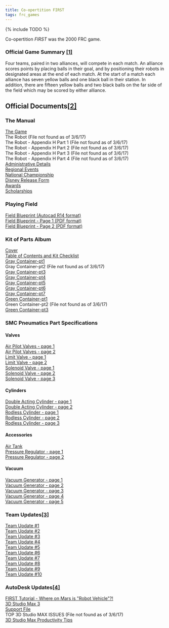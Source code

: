 ```yaml
---
title: Co-opertition FIRST
tags: frc_games
---
```

{% include TODO %}

Co-opertition *FIRST* was the 2000 FRC game.

### Official Game Summary [[1]](https://web.archive.org/web/20150316194933/http://www3.usfirst.org/sites/default/files/uploadedFiles/Who/FIRST_History/FRC_Game_Summaries_Photos.pdf "https://web.archive.org/web/20150316194933/http://www3.usfirst.org/sites/default/files/uploadedFiles/Who/FIRST_History/FRC_Game_Summaries_Photos.pdf")
Four teams, paired in two alliances, will compete in each match. An alliance scores points by placing balls in their goal, and by positioning their robots in designated areas at the end of each match. At the start of a match each alliance has seven yellow balls and one black ball in their station. In addition, there are fifteen yellow balls and two black balls on the far side of the field which may be scored by either alliance.

## Official Documents[[2]](https://web.archive.org/web/20010617145243/http://www.usfirst.org/2000comp/Docs/ "https://web.archive.org/web/20010617145243/http://www.usfirst.org/2000comp/Docs/")

### The Manual
[The Game](https://web.archive.org/web/20000829075102/http://www.usfirst.org/2000comp/Docs/TheGame.pdf "https://web.archive.org/web/20000829075102/http://www.usfirst.org/2000comp/Docs/TheGame.pdf")  
The Robot (File not found as of 3/6/17)  
The Robot - Appendix H Part 1 (File not found as of 3/6/17)  
The Robot - Appendix H Part 2 (File not found as of 3/6/17)  
The Robot - Appendix H Part 3 (File not found as of 3/6/17)  
The Robot - Appendix H Part 4 (File not found as of 3/6/17)  
[Administrative Details](https://web.archive.org/web/20000829075305/http://www.usfirst.org/2000comp/Docs/Administrative2000.pdf "https://web.archive.org/web/20000829075305/http://www.usfirst.org/2000comp/Docs/Administrative2000.pdf")  
[Regional Events](https://web.archive.org/web/20000829075316/http://www.usfirst.org/2000comp/Docs/RegionalEvents2000.pdf "https://web.archive.org/web/20000829075316/http://www.usfirst.org/2000comp/Docs/RegionalEvents2000.pdf")  
[National Championship](https://web.archive.org/web/20000829075322/http://www.usfirst.org/2000comp/Docs/NationalChampionship2000.pdf "https://web.archive.org/web/20000829075322/http://www.usfirst.org/2000comp/Docs/NationalChampionship2000.pdf")  
[Disney Release Form](https://web.archive.org/web/20000829075329/http://www.usfirst.org/2000comp/Docs/Disneyrelease.pdf "https://web.archive.org/web/20000829075329/http://www.usfirst.org/2000comp/Docs/Disneyrelease.pdf")  
[Awards](https://web.archive.org/web/20000829075334/http://www.usfirst.org/2000comp/Docs/Awards2000.pdf "https://web.archive.org/web/20000829075334/http://www.usfirst.org/2000comp/Docs/Awards2000.pdf")  
[Scholarships](https://web.archive.org/web/20000829075343/http://www.usfirst.org/2000comp/Docs/Scholarships2000.pdf "https://web.archive.org/web/20000829075343/http://www.usfirst.org/2000comp/Docs/Scholarships2000.pdf")

### Playing Field
[Field Blueprint (Autocad R14 format)](https://web.archive.org/web/20010617145243/http://www.usfirst.org/2000comp/Docs/00-FLD-0001-D.dwg "https://web.archive.org/web/20010617145243/http://www.usfirst.org/2000comp/Docs/00-FLD-0001-D.dwg")  
[Field Blueprint - Page 1 (PDF format)](https://web.archive.org/web/20000829075402/http://www.usfirst.org/2000comp/Docs/00-FLD-0001-A-page1.pdf "https://web.archive.org/web/20000829075402/http://www.usfirst.org/2000comp/Docs/00-FLD-0001-A-page1.pdf")  
[Field Blueprint - Page 2 (PDF format)](https://web.archive.org/web/20001010114406/http://www.usfirst.org/2000comp/Docs/00-FLD-0001-A-page2.pdf "https://web.archive.org/web/20001010114406/http://www.usfirst.org/2000comp/Docs/00-FLD-0001-A-page2.pdf")

### Kit of Parts Album
[Cover](https://web.archive.org/web/20000829075414/http://www.usfirst.org/2000comp/Docs/KitCover.pdf "https://web.archive.org/web/20000829075414/http://www.usfirst.org/2000comp/Docs/KitCover.pdf")  
[Table of Contents and Kit Checklist](https://web.archive.org/web/20000829075449/http://www2.usfirst.org/2000comp/KitTOC.pdf "https://web.archive.org/web/20000829075449/http://www2.usfirst.org/2000comp/KitTOC.pdf")  
[Gray Container-pt1](https://web.archive.org/web/20000829075427/http://www.usfirst.org/2000comp/Docs/KitGray1.pdf "https://web.archive.org/web/20000829075427/http://www.usfirst.org/2000comp/Docs/KitGray1.pdf")  
Gray Container-pt2 (File not found as of 3/6/17)  
[Gray Container-pt3](https://web.archive.org/web/20000829075505/http://www.usfirst.org/2000comp/Docs/KitGray3.pdf "https://web.archive.org/web/20000829075505/http://www.usfirst.org/2000comp/Docs/KitGray3.pdf")  
[Gray Container-pt4](https://web.archive.org/web/20000829075516/http://www.usfirst.org/2000comp/Docs/KitGray4.pdf "https://web.archive.org/web/20000829075516/http://www.usfirst.org/2000comp/Docs/KitGray4.pdf")  
[Gray Container-pt5](https://web.archive.org/web/20000829075959/http://www2.usfirst.org/2000comp/KitGray5.pdf "https://web.archive.org/web/20000829075959/http://www2.usfirst.org/2000comp/KitGray5.pdf")  
[Gray Container-pt6](https://web.archive.org/web/20000829075922/http://www.usfirst.org/2000comp/Docs/KitGray6.pdf "https://web.archive.org/web/20000829075922/http://www.usfirst.org/2000comp/Docs/KitGray6.pdf")  
[Gray Container-pt7](https://web.archive.org/web/20000829075932/http://www.usfirst.org/2000comp/Docs/KitGray7.pdf "https://web.archive.org/web/20000829075932/http://www.usfirst.org/2000comp/Docs/KitGray7.pdf")  
[Green Container-pt1](https://web.archive.org/web/20000829075939/http://www.usfirst.org/2000comp/Docs/KitGreen1.pdf "https://web.archive.org/web/20000829075939/http://www.usfirst.org/2000comp/Docs/KitGreen1.pdf")  
Green Container-pt2 (File not found as of 3/6/17)  
[Green Container-pt3](https://web.archive.org/web/20000829080014/http://www.usfirst.org/2000comp/Docs/KitGreen3.pdf "https://web.archive.org/web/20000829080014/http://www.usfirst.org/2000comp/Docs/KitGreen3.pdf")

### SMC Pneumatics Part Specifications

#### Valves
[Air Pilot Valves - page 1](https://web.archive.org/web/20000829080021/http://www.usfirst.org/2000comp/Docs/SMC/airpilot1a.pdf "https://web.archive.org/web/20000829080021/http://www.usfirst.org/2000comp/Docs/SMC/airpilot1a.pdf")  
[Air Pilot Valves - page 2](https://web.archive.org/web/20000829080026/http://www.usfirst.org/2000comp/Docs/SMC/airpilot2a.pdf "https://web.archive.org/web/20000829080026/http://www.usfirst.org/2000comp/Docs/SMC/airpilot2a.pdf")  
[Limit Valve - page 1](https://web.archive.org/web/20000829080031/http://www.usfirst.org/2000comp/Docs/SMC/limitvalve1a.pdf "https://web.archive.org/web/20000829080031/http://www.usfirst.org/2000comp/Docs/SMC/limitvalve1a.pdf")  
[Limit Valve - page 2](https://web.archive.org/web/20000829080040/http://www.usfirst.org/2000comp/Docs/SMC/limitvalve2a.pdf "https://web.archive.org/web/20000829080040/http://www.usfirst.org/2000comp/Docs/SMC/limitvalve2a.pdf")  
[Solenoid Valve - page 1](https://web.archive.org/web/20000829080045/http://www.usfirst.org/2000comp/Docs/SMC/solenoid1a.pdf "https://web.archive.org/web/20000829080045/http://www.usfirst.org/2000comp/Docs/SMC/solenoid1a.pdf")  
[Solenoid Valve - page 2](https://web.archive.org/web/20000829080051/http://www.usfirst.org/2000comp/Docs/SMC/solenoid2a.pdf "https://web.archive.org/web/20000829080051/http://www.usfirst.org/2000comp/Docs/SMC/solenoid2a.pdf")  
[Solenoid Valve - page 3](https://web.archive.org/web/20000829080057/http://www.usfirst.org/2000comp/Docs/SMC/solenoid3a.pdf "https://web.archive.org/web/20000829080057/http://www.usfirst.org/2000comp/Docs/SMC/solenoid3a.pdf")

#### Cylinders
[Double Acting Cylinder - page 1](https://web.archive.org/web/20000829080102/http://www.usfirst.org/2000comp/Docs/SMC/cmcyl1a.pdf "https://web.archive.org/web/20000829080102/http://www.usfirst.org/2000comp/Docs/SMC/cmcyl1a.pdf")  
[Double Acting Cylinder - page 2](https://web.archive.org/web/20000829080109/http://www.usfirst.org/2000comp/Docs/SMC/cmcyl2a.pdf "https://web.archive.org/web/20000829080109/http://www.usfirst.org/2000comp/Docs/SMC/cmcyl2a.pdf")  
[Rodless Cylinder - page 1](https://web.archive.org/web/20000829080117/http://www.usfirst.org/2000comp/Docs/SMC/magcyl1a.pdf "https://web.archive.org/web/20000829080117/http://www.usfirst.org/2000comp/Docs/SMC/magcyl1a.pdf")  
[Rodless Cylinder - page 2](https://web.archive.org/web/20000829080122/http://www.usfirst.org/2000comp/Docs/SMC/magcyl2a.pdf "https://web.archive.org/web/20000829080122/http://www.usfirst.org/2000comp/Docs/SMC/magcyl2a.pdf")  
[Rodless Cylinder - page 3](https://web.archive.org/web/20000829080130/http://www.usfirst.org/2000comp/Docs/SMC/magcyl3a.pdf "https://web.archive.org/web/20000829080130/http://www.usfirst.org/2000comp/Docs/SMC/magcyl3a.pdf")

#### Accessories
[Air Tank](https://web.archive.org/web/20000829080135/http://www.usfirst.org/2000comp/Docs/SMC/airtank.pdf "https://web.archive.org/web/20000829080135/http://www.usfirst.org/2000comp/Docs/SMC/airtank.pdf")  
[Pressure Regulator - page 1](https://web.archive.org/web/20000829080142/http://www.usfirst.org/2000comp/Docs/SMC/reg1a.pdf "https://web.archive.org/web/20000829080142/http://www.usfirst.org/2000comp/Docs/SMC/reg1a.pdf")  
[Pressure Regulator - page 2](https://web.archive.org/web/20000829080152/http://www.usfirst.org/2000comp/Docs/SMC/reg2a.pdf "https://web.archive.org/web/20000829080152/http://www.usfirst.org/2000comp/Docs/SMC/reg2a.pdf")

#### Vacuum
[Vacuum Generator - page 1](https://web.archive.org/web/20000829080202/http://www.usfirst.org/2000comp/Docs/SMC/vacgen1a.pdf "https://web.archive.org/web/20000829080202/http://www.usfirst.org/2000comp/Docs/SMC/vacgen1a.pdf")  
[Vacuum Generator - page 2](https://web.archive.org/web/20000829080211/http://www.usfirst.org/2000comp/Docs/SMC/vacgen2a.pdf "https://web.archive.org/web/20000829080211/http://www.usfirst.org/2000comp/Docs/SMC/vacgen2a.pdf")  
[Vacuum Generator - page 3](https://web.archive.org/web/20000829080218/http://www.usfirst.org/2000comp/Docs/SMC/vacgen3a.pdf "https://web.archive.org/web/20000829080218/http://www.usfirst.org/2000comp/Docs/SMC/vacgen3a.pdf")  
[Vacuum Generator - page 4](https://web.archive.org/web/20000829080229/http://www.usfirst.org/2000comp/Docs/SMC/vacgen4a.pdf "https://web.archive.org/web/20000829080229/http://www.usfirst.org/2000comp/Docs/SMC/vacgen4a.pdf")  
[Vacuum Generator - page 5](https://web.archive.org/web/20000829080239/http://www.usfirst.org/2000comp/Docs/SMC/vacgen5a.pdf "https://web.archive.org/web/20000829080239/http://www.usfirst.org/2000comp/Docs/SMC/vacgen5a.pdf")

### Team Updates[[3]](https://web.archive.org/web/20010617142024/http://www.usfirst.org/2000comp/TeamUpdates/ "https://web.archive.org/web/20010617142024/http://www.usfirst.org/2000comp/TeamUpdates/")
[Team Update #1](https://web.archive.org/web/20001004200743/http://usfirst.org/2000comp/TeamUpdates/tmup1.pdf "https://web.archive.org/web/20001004200743/http://usfirst.org/2000comp/TeamUpdates/tmup1.pdf")  
[Team Update #2](https://web.archive.org/web/20000919170447/http://www.usfirst.org/2000comp/TeamUpdates/tmup2.pdf "https://web.archive.org/web/20000919170447/http://www.usfirst.org/2000comp/TeamUpdates/tmup2.pdf")  
[Team Update #3](https://web.archive.org/web/20000919170433/http://www.usfirst.org/2000comp/TeamUpdates/tmup3.pdf "https://web.archive.org/web/20000919170433/http://www.usfirst.org/2000comp/TeamUpdates/tmup3.pdf")  
[Team Update #4](https://web.archive.org/web/20000919170425/http://www.usfirst.org/2000comp/TeamUpdates/tmup4.pdf "https://web.archive.org/web/20000919170425/http://www.usfirst.org/2000comp/TeamUpdates/tmup4.pdf")  
[Team Update #5](https://web.archive.org/web/20001012154454/http://www.usfirst.org/2000comp/TeamUpdates/tmup5.pdf "https://web.archive.org/web/20001012154454/http://www.usfirst.org/2000comp/TeamUpdates/tmup5.pdf")  
[Team Update #6](https://web.archive.org/web/20001012170146/http://www.usfirst.org/2000comp/TeamUpdates/tmup6.pdf "https://web.archive.org/web/20001012170146/http://www.usfirst.org/2000comp/TeamUpdates/tmup6.pdf")  
[Team Update #7](https://web.archive.org/web/20000919170403/http://www.usfirst.org/2000comp/TeamUpdates/tmup7.pdf "https://web.archive.org/web/20000919170403/http://www.usfirst.org/2000comp/TeamUpdates/tmup7.pdf")  
[Team Update #8](https://web.archive.org/web/20001012172133/http://www.usfirst.org/2000comp/TeamUpdates/tmup8.pdf "https://web.archive.org/web/20001012172133/http://www.usfirst.org/2000comp/TeamUpdates/tmup8.pdf")  
[Team Update #9](https://web.archive.org/web/20000919170349/http://www.usfirst.org/2000comp/TeamUpdates/tmup9.pdf "https://web.archive.org/web/20000919170349/http://www.usfirst.org/2000comp/TeamUpdates/tmup9.pdf")  
[Team Update #10](https://web.archive.org/web/20001012141310/http://www.usfirst.org/2000comp/TeamUpdates/tmup10.pdf "https://web.archive.org/web/20001012141310/http://www.usfirst.org/2000comp/TeamUpdates/tmup10.pdf")

### AutoDesk Updates[[4]](https://web.archive.org/web/20010617150829/http://www.usfirst.org/2000comp/AutodeskUpdates/ "https://web.archive.org/web/20010617150829/http://www.usfirst.org/2000comp/AutodeskUpdates/")
[FIRST Tutorial - Where on Mars is "Robot Vehicle"?!](https://web.archive.org/web/20000919170529/http://www.usfirst.org/2000comp/AutodeskUpdates/Niks2000tutorial.pdf "https://web.archive.org/web/20000919170529/http://www.usfirst.org/2000comp/AutodeskUpdates/Niks2000tutorial.pdf")  
[3D Studio Max 3](https://web.archive.org/web/20000919170600/http://www.usfirst.org/2000comp/AutodeskUpdates/teds2000tutorial.pdf "https://web.archive.org/web/20000919170600/http://www.usfirst.org/2000comp/AutodeskUpdates/teds2000tutorial.pdf")  
[Support File](https://web.archive.org/web/20010617150829/http://www.usfirst.org/2000comp/AutodeskUpdates/ROBOT2.max "https://web.archive.org/web/20010617150829/http://www.usfirst.org/2000comp/AutodeskUpdates/ROBOT2.max")  
TOP 3D Studio MAX ISSUES (File not found as of 3/6/17)  
[3D Studio Max Productivity Tips](https://web.archive.org/web/20000919170643/http://www.usfirst.org/2000comp/AutodeskUpdates/Tedstips.pdf "https://web.archive.org/web/20000919170643/http://www.usfirst.org/2000comp/AutodeskUpdates/Tedstips.pdf")
